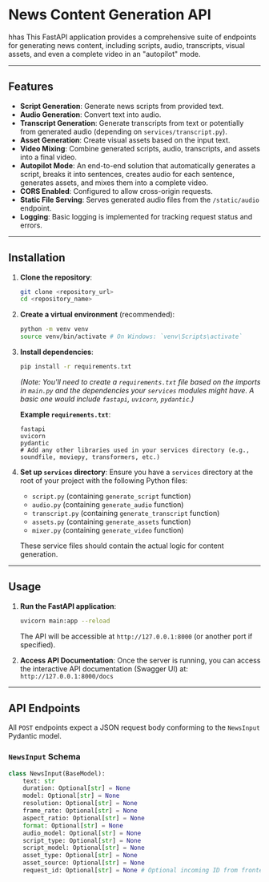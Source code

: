 # News Content Generation API
hhas
This FastAPI application provides a comprehensive suite of endpoints for generating news content, including scripts, audio, transcripts, visual assets, and even a complete video in an "autopilot" mode.

---

## Features

* **Script Generation**: Generate news scripts from provided text.
* **Audio Generation**: Convert text into audio.
* **Transcript Generation**: Generate transcripts from text or potentially from generated audio (depending on `services/transcript.py`).
* **Asset Generation**: Create visual assets based on the input text.
* **Video Mixing**: Combine generated scripts, audio, transcripts, and assets into a final video.
* **Autopilot Mode**: An end-to-end solution that automatically generates a script, breaks it into sentences, creates audio for each sentence, generates assets, and mixes them into a complete video.
* **CORS Enabled**: Configured to allow cross-origin requests.
* **Static File Serving**: Serves generated audio files from the `/static/audio` endpoint.
* **Logging**: Basic logging is implemented for tracking request status and errors.

---

## Installation

1.  **Clone the repository**:
    ```bash
    git clone <repository_url>
    cd <repository_name>
    ```
2.  **Create a virtual environment** (recommended):
    ```bash
    python -m venv venv
    source venv/bin/activate # On Windows: `venv\Scripts\activate`
    ```
3.  **Install dependencies**:
    ```bash
    pip install -r requirements.txt
    ```
    *(Note: You'll need to create a `requirements.txt` file based on the imports in `main.py` and the dependencies your `services` modules might have. A basic one would include `fastapi`, `uvicorn`, `pydantic`.)*

    **Example `requirements.txt`**:
    ```
    fastapi
    uvicorn
    pydantic
    # Add any other libraries used in your services directory (e.g., soundfile, moviepy, transformers, etc.)
    ```
4.  **Set up `services` directory**:
    Ensure you have a `services` directory at the root of your project with the following Python files:
    * `script.py` (containing `generate_script` function)
    * `audio.py` (containing `generate_audio` function)
    * `transcript.py` (containing `generate_transcript` function)
    * `assets.py` (containing `generate_assets` function)
    * `mixer.py` (containing `generate_video` function)

    These service files should contain the actual logic for content generation.

---

## Usage

1.  **Run the FastAPI application**:
    ```bash
    uvicorn main:app --reload
    ```
    The API will be accessible at `http://127.0.0.1:8000` (or another port if specified).

2.  **Access API Documentation**:
    Once the server is running, you can access the interactive API documentation (Swagger UI) at:
    `http://127.0.0.1:8000/docs`

---

## API Endpoints

All `POST` endpoints expect a JSON request body conforming to the `NewsInput` Pydantic model.

### `NewsInput` Schema

```python
class NewsInput(BaseModel):
    text: str
    duration: Optional[str] = None
    model: Optional[str] = None
    resolution: Optional[str] = None
    frame_rate: Optional[str] = None
    aspect_ratio: Optional[str] = None
    format: Optional[str] = None
    audio_model: Optional[str] = None
    script_type: Optional[str] = None
    script_model: Optional[str] = None
    asset_type: Optional[str] = None
    asset_source: Optional[str] = None
    request_id: Optional[str] = None # Optional incoming ID from frontend
